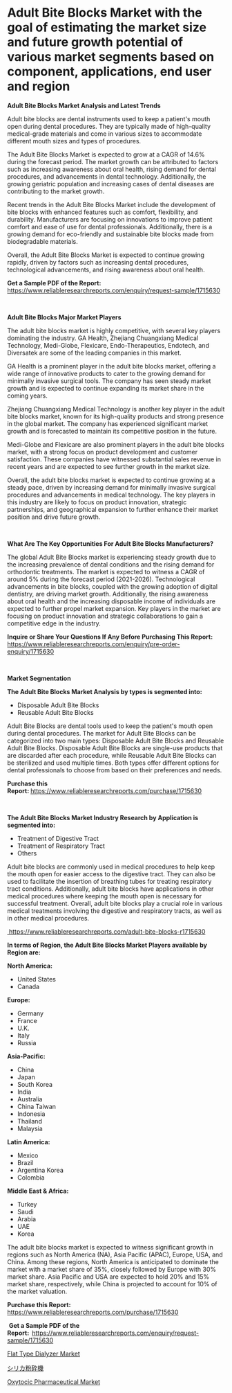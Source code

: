 <p><h1>Adult Bite Blocks Market with the goal of estimating the market size and future growth potential of various market segments based on component, applications, end user and region</h1></p><p><strong>Adult Bite Blocks Market Analysis and Latest Trends</strong></p>
<p><p>Adult bite blocks are dental instruments used to keep a patient's mouth open during dental procedures. They are typically made of high-quality medical-grade materials and come in various sizes to accommodate different mouth sizes and types of procedures.</p><p>The Adult Bite Blocks Market is expected to grow at a CAGR of 14.6% during the forecast period. The market growth can be attributed to factors such as increasing awareness about oral health, rising demand for dental procedures, and advancements in dental technology. Additionally, the growing geriatric population and increasing cases of dental diseases are contributing to the market growth.</p><p>Recent trends in the Adult Bite Blocks Market include the development of bite blocks with enhanced features such as comfort, flexibility, and durability. Manufacturers are focusing on innovations to improve patient comfort and ease of use for dental professionals. Additionally, there is a growing demand for eco-friendly and sustainable bite blocks made from biodegradable materials.</p><p>Overall, the Adult Bite Blocks Market is expected to continue growing rapidly, driven by factors such as increasing dental procedures, technological advancements, and rising awareness about oral health.</p></p>
<p><strong>Get a Sample PDF of the Report:&nbsp;</strong> <a href="https://www.reliableresearchreports.com/enquiry/request-sample/1715630">https://www.reliableresearchreports.com/enquiry/request-sample/1715630</a></p>
<p>&nbsp;</p>
<p><strong>Adult Bite Blocks Major Market Players</strong></p>
<p><p>The adult bite blocks market is highly competitive, with several key players dominating the industry. GA Health, Zhejiang Chuangxiang Medical Technology, Medi-Globe, Flexicare, Endo-Therapeutics, Endotech, and Diversatek are some of the leading companies in this market.</p><p>GA Health is a prominent player in the adult bite blocks market, offering a wide range of innovative products to cater to the growing demand for minimally invasive surgical tools. The company has seen steady market growth and is expected to continue expanding its market share in the coming years.</p><p>Zhejiang Chuangxiang Medical Technology is another key player in the adult bite blocks market, known for its high-quality products and strong presence in the global market. The company has experienced significant market growth and is forecasted to maintain its competitive position in the future.</p><p>Medi-Globe and Flexicare are also prominent players in the adult bite blocks market, with a strong focus on product development and customer satisfaction. These companies have witnessed substantial sales revenue in recent years and are expected to see further growth in the market size.</p><p>Overall, the adult bite blocks market is expected to continue growing at a steady pace, driven by increasing demand for minimally invasive surgical procedures and advancements in medical technology. The key players in this industry are likely to focus on product innovation, strategic partnerships, and geographical expansion to further enhance their market position and drive future growth.</p></p>
<p>&nbsp;</p>
<p><strong>What Are The Key Opportunities For Adult Bite Blocks Manufacturers?</strong></p>
<p><p>The global Adult Bite Blocks market is experiencing steady growth due to the increasing prevalence of dental conditions and the rising demand for orthodontic treatments. The market is expected to witness a CAGR of around 5% during the forecast period (2021-2026). Technological advancements in bite blocks, coupled with the growing adoption of digital dentistry, are driving market growth. Additionally, the rising awareness about oral health and the increasing disposable income of individuals are expected to further propel market expansion. Key players in the market are focusing on product innovation and strategic collaborations to gain a competitive edge in the industry.</p></p>
<p><strong>Inquire or Share Your Questions If Any Before Purchasing This Report:</strong> <a href="https://www.reliableresearchreports.com/enquiry/pre-order-enquiry/1715630">https://www.reliableresearchreports.com/enquiry/pre-order-enquiry/1715630</a></p>
<p>&nbsp;</p>
<p><strong>Market Segmentation</strong></p>
<p><strong>The Adult Bite Blocks Market Analysis by types is segmented into:</strong></p>
<p><ul><li>Disposable Adult Bite Blocks</li><li>Reusable Adult Bite Blocks</li></ul></p>
<p><p>Adult Bite Blocks are dental tools used to keep the patient's mouth open during dental procedures. The market for Adult Bite Blocks can be categorized into two main types: Disposable Adult Bite Blocks and Reusable Adult Bite Blocks. Disposable Adult Bite Blocks are single-use products that are discarded after each procedure, while Reusable Adult Bite Blocks can be sterilized and used multiple times. Both types offer different options for dental professionals to choose from based on their preferences and needs.</p></p>
<p><strong>Purchase this Report:&nbsp;</strong><a href="https://www.reliableresearchreports.com/purchase/1715630">https://www.reliableresearchreports.com/purchase/1715630</a></p>
<p>&nbsp;</p>
<p><strong>The Adult Bite Blocks Market Industry Research by Application is segmented into:</strong></p>
<p><ul><li>Treatment of Digestive Tract</li><li>Treatment of Respiratory Tract</li><li>Others</li></ul></p>
<p><p>Adult bite blocks are commonly used in medical procedures to help keep the mouth open for easier access to the digestive tract. They can also be used to facilitate the insertion of breathing tubes for treating respiratory tract conditions. Additionally, adult bite blocks have applications in other medical procedures where keeping the mouth open is necessary for successful treatment. Overall, adult bite blocks play a crucial role in various medical treatments involving the digestive and respiratory tracts, as well as in other medical procedures.</p></p>
<p><a href="https://www.reliableresearchreports.com/adult-bite-blocks-r1715630">&nbsp;https://www.reliableresearchreports.com/adult-bite-blocks-r1715630</a></p>
<p><strong>In terms of Region, the Adult Bite Blocks Market Players available by Region are:</strong></p>
<p>
    <p> <strong> North America: </strong>
        <ul>
            <li>United States</li>
            <li>Canada</li>
        </ul>
        </p> 
    <p> <strong> Europe: </strong>
        <ul>
            <li>Germany</li>
            <li>France</li>
            <li>U.K.</li>
            <li>Italy</li>
            <li>Russia</li>
        </ul>
        </p> 
    <p> <strong> Asia-Pacific: </strong>
        <ul>
            <li>China</li>
            <li>Japan</li>
            <li>South Korea</li>
            <li>India</li>
            <li>Australia</li>
            <li>China Taiwan</li>
            <li>Indonesia</li>
            <li>Thailand</li>
            <li>Malaysia</li>
        </ul>
        </p> 
    <p> <strong> Latin America: </strong>
        <ul>
            <li>Mexico</li>
            <li>Brazil</li>
            <li>Argentina Korea</li>
            <li>Colombia</li>
        </ul>
        </p> 
    <p> <strong> Middle East & Africa: </strong>
        <ul>
            <li>Turkey</li>
            <li>Saudi</li>
            <li>Arabia</li>
            <li>UAE</li>
            <li>Korea</li>
        </ul>
    </p>
    </p>
<p><p>The adult bite blocks market is expected to witness significant growth in regions such as North America (NA), Asia Pacific (APAC), Europe, USA, and China. Among these regions, North America is anticipated to dominate the market with a market share of 35%, closely followed by Europe with 30% market share. Asia Pacific and USA are expected to hold 20% and 15% market share, respectively, while China is projected to account for 10% of the market valuation.</p></p>
<p><strong>Purchase this Report: </strong><a href="https://www.reliableresearchreports.com/purchase/1715630">https://www.reliableresearchreports.com/purchase/1715630</a></p>
<p>&nbsp;<strong>Get a Sample PDF of the Report:&nbsp;&nbsp;</strong><a href="https://www.reliableresearchreports.com/enquiry/request-sample/1715630">https://www.reliableresearchreports.com/enquiry/request-sample/1715630</a></p>
<p><strong></strong></p>
<p><p><a href="https://github.com/bobicer/Market-Research-Report-List-3/blob/main/flat-type-dialyzer-market.md">Flat Type Dialyzer Market</a></p><p><a href="https://github.com/avbqbctihcbe2/Market-Research-Report-List-2/blob/main/7773811113647.md">シリカ粉砕機</a></p><p><a href="https://github.com/globismark/Market-Research-Report-List-3/blob/main/oxytocic-pharmaceutical-market.md">Oxytocic Pharmaceutical Market</a></p></p>